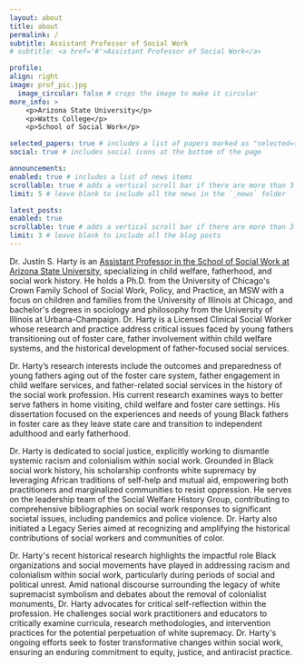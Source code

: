 ```yaml
---
layout: about
title: about
permalink: /
subtitle: Assistant Professor of Social Work
# subtitle: <a href='#'>Assistant Professor of Social Work</a>

profile:
align: right
image: prof_pic.jpg
  image_circular: false # crops the image to make it circular
more_info: >
    <p>Arizona State University</p>
    <p>Watts College</p>
    <p>School of Social Work</p>

selected_papers: true # includes a list of papers marked as "selected={true}"
social: true # includes social icons at the bottom of the page

announcements:
enabled: true # includes a list of news items
scrollable: true # adds a vertical scroll bar if there are more than 3 news items
limit: 5 # leave blank to include all the news in the `_news` folder

latest_posts:
enabled: true
scrollable: true # adds a vertical scroll bar if there are more than 3 new posts items
limit: 3 # leave blank to include all the blog posts
---
```


Dr. Justin S. Harty is an [Assistant Professor in the School of Social Work at Arizona State University](https://search.asu.edu/profile/4157923), specializing in child welfare, fatherhood, and social work history. He holds a Ph.D. from the University of Chicago's Crown Family School of Social Work, Policy, and Practice, an MSW with a focus on children and families from the University of Illinois at Chicago, and bachelor's degrees in sociology and philosophy from the University of Illinois at Urbana-Champaign. Dr. Harty is a Licensed Clinical Social Worker whose research and practice address critical issues faced by young fathers transitioning out of foster care, father involvement within child welfare systems, and the historical development of father-focused social services.

Dr. Harty’s research interests include the outcomes and preparedness of young fathers aging out of the foster care system, father engagement in child welfare services, and father-related social services in the history of the social work profession. His current research examines ways to better serve fathers in home visiting, child welfare and foster care settings. His dissertation focused on the experiences and needs of young Black fathers in foster care as they leave state care and transition to independent adulthood and early fatherhood.

Dr. Harty is dedicated to social justice, explicitly working to dismantle systemic racism and colonialism within social work. Grounded in Black social work history, his scholarship confronts white supremacy by leveraging African traditions of self-help and mutual aid, empowering both practitioners and marginalized communities to resist oppression. He serves on the leadership team of the Social Welfare History Group, contributing to comprehensive bibliographies on social work responses to significant societal issues, including pandemics and police violence. Dr. Harty also initiated a Legacy Series aimed at recognizing and amplifying the historical contributions of social workers and communities of color.

Dr. Harty's recent historical research highlights the impactful role Black organizations and social movements have played in addressing racism and colonialism within social work, particularly during periods of social and political unrest. Amid national discourse surrounding the legacy of white supremacist symbolism and debates about the removal of colonialist monuments, Dr. Harty advocates for critical self-reflection within the profession. He challenges social work practitioners and educators to critically examine curricula, research methodologies, and intervention practices for the potential perpetuation of white supremacy. Dr. Harty's ongoing efforts seek to foster transformative changes within social work, ensuring an enduring commitment to equity, justice, and antiracist practice.
